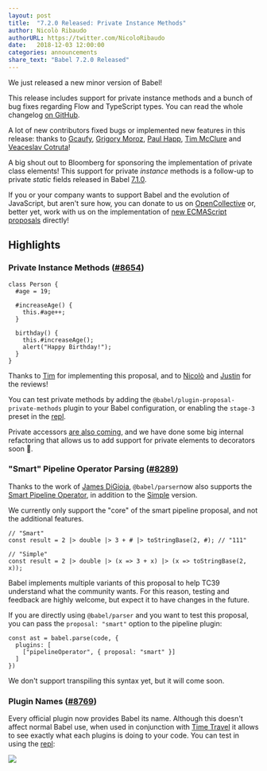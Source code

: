 ```yaml
---
layout: post
title:  "7.2.0 Released: Private Instance Methods"
author: Nicolò Ribaudo
authorURL: https://twitter.com/NicoloRibaudo
date:   2018-12-03 12:00:00
categories: announcements
share_text: "Babel 7.2.0 Released"
---
```


We just released a new minor version of Babel!

This release includes support for private instance methods and a bunch of bug fixes regarding Flow and TypeScript types. You can read the whole changelog [on GitHub](https://github.com/babel/babel/releases/tag/v7.2.0).

<!-- truncate -->

A lot of new contributors fixed bugs or implemented new features in this release: thanks to [Gcaufy](https://github.com/Gcaufy), [Grigory Moroz](https://github.com/morozRed), [Paul Happ](https://github.com/phapp88), [Tim McClure](https://github.com/tim-mc) and [Veaceslav Cotruta](https://github.com/katrotz)!

A big shout out to Bloomberg for sponsoring the implementation of private class elements! This support for private _instance_ methods  is a follow-up to private _static_ fields released in Babel [7.1.0](https://babeljs.io/blog/2018/09/17/7.1.0#private-static-fields-stage-3).

If you or your company wants to support Babel and the evolution of JavaScript, but aren't sure how, you can donate to us on [OpenCollective](https://opencollective.com/babel) or, better yet, work with us on the implementation of [new ECMAScript proposals](https://github.com/babel/proposals) directly!

## Highlights

### Private Instance Methods ([#8654](https://github.com/babel/babel/pull/8654))

```javascript=
class Person {
  #age = 19;

  #increaseAge() {
    this.#age++;
  }

  birthday() {
    this.#increaseAge();
    alert("Happy Birthday!");
  }
}
```

Thanks to [Tim](https://github.com/tim-mc) for implementing this proposal, and to [Nicolò](https://twitter.com/NicoloRibaudo) and [Justin](https://github.com/jridgewell) for the reviews!

You can test private methods by adding the `@babel/plugin-proposal-private-methods` plugin to your Babel configuration, or enabling the `stage-3` preset in the [repl](https://babeljs.io/repl/build/master#?presets=stage-3).

Private accessors [are also coming](https://github.com/babel/babel/pull/9101), and we have done some big internal refactoring that allows us to add support for private elements to decorators soon :tada:.

### "Smart" Pipeline Operator Parsing ([#8289](https://github.com/babel/babel/pull/8289))

Thanks to the work of [James DiGioia](https://github.com/mAAdhaTTah), `@babel/parser`now also supports the [Smart Pipeline Operator](https://github.com/js-choi/proposal-smart-pipelines/), in addition to the [Simple](https://github.com/tc39/proposal-pipeline-operator) version.

We currently only support the "core" of the smart pipeline proposal, and not the additional features.

```javascript=
// "Smart"
const result = 2 |> double |> 3 + # |> toStringBase(2, #); // "111"

// "Simple"
const result = 2 |> double |> (x => 3 + x) |> (x => toStringBase(2, x));
```

Babel implements multiple variants of this proposal to help TC39 understand what the community wants. For this reason, testing and feedback are highly welcome, but expect it to have changes in the future.

If you are directly using `@babel/parser` and you want to test this proposal, you can pass the `proposal: "smart"` option to the pipeline plugin:

```javascript=
const ast = babel.parse(code, {
  plugins: [
    ["pipelineOperator", { proposal: "smart" }]
  ]
})
```

We don't support transpiling this syntax yet, but it will come soon.

### Plugin Names ([#8769](https://github.com/babel/babel/pull/8769))

Every official plugin now provides Babel its name. Although this doesn't affect normal Babel use, when used in conjunction with [Time Travel](https://github.com/babel/website/pull/1736) it allows to see exactly what each plugins is doing to your code. You can test in using the [repl](https://babeljs.io/repl/build/master#?timeTravel=true):

![](https://i.imgur.com/AzKc37i.gif)

